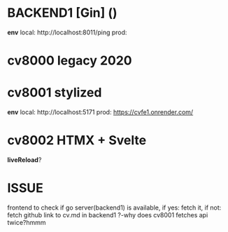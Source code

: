 # BACKEND1 [Gin] ()
__env__
local: http://localhost:8011/ping
prod:

# cv8000 legacy 2020

# cv8001 stylized
__env__
local: http://localhost:5171
prod: https://cvfe1.onrender.com/ 

# cv8002 HTMX + Svelte
__liveReload__?

# ISSUE
frontend to check if go server(backend1) is available, if yes: fetch it, if not: fetch github link to cv.md in backend1
?-why does cv8001 fetches api twice?hmmm